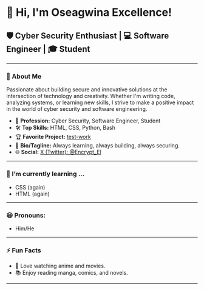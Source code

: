 # 👋 Hi, I'm Oseagwina Excellence!

## 🛡️ Cyber Security Enthusiast | 💻 Software Engineer | 🎓 Student

---

### 🌟 About Me

Passionate about building secure and innovative solutions at the intersection of technology and creativity. Whether I'm writing code, analyzing systems, or learning new skills, I strive to make a positive impact in the world of cyber security and software engineering.

- 🔐 **Profession:** Cyber Security, Software Engineer, Student  
- 🛠️ **Top Skills:** HTML, CSS, Python, Bash  
- 🏆 **Favorite Project:** [test-work](https://github.com/OseagwinaExcellence/test-work)  
- 💬 **Bio/Tagline:** Always learning, always building, always securing.  
- 🌐 **Social:** [X (Twitter): @Encrypt_El](https://x.com/Encrypt_El)

---

 ### 🌱 I’m currently learning ... 

 - CSS (again)
 - HTML (again)
 
 --- 
 ### 😄 Pronouns:
 
 - Him/He 

---

### ⚡ Fun Facts

- 🍿 Love watching anime and movies.
- 📚 Enjoy reading manga, comics, and novels.

---


